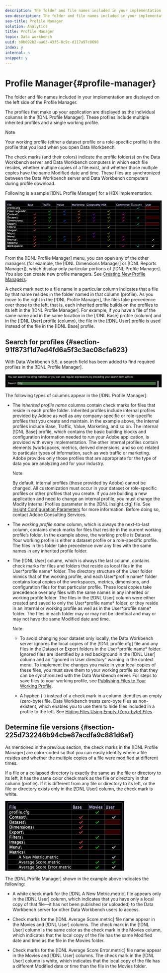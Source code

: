 ```yaml
---
description: The folder and file names included in your implementation are displayed on the left side of the Profile Manager.
seo-description: The folder and file names included in your implementation are displayed on the left side of the Profile Manager.
seo-title: Profile Manager
solution: Analytics
title: Profile Manager
topic: Data workbench
uuid: b8b092b2-aa63-43f5-8c9c-d117a97c8698
index: y
internal: n
snippet: y
---
```


# Profile Manager{#profile-manager}

The folder and file names included in your implementation are displayed on the left side of the Profile Manager.

 The profiles that make up your application are displayed as the individual columns in the [!DNL Profile Manager]. These profiles include multiple inherited profiles and a single working profile.

>[!NOTE]
>
>Your working profile (either a dataset profile or a role-specific profile) is the profile that you load when you open Data Workbench.

The check marks (and their colors) indicate the profile folder(s) on the Data Workbench server and Data Workbench computers in which each file resides, whether multiple copies of a file exist, and whether those multiple copies have the same Modified date and time. These files are synchronized between the Data Workbench server and Data Workbench computers during profile download.

Following is a sample [!DNL Profile Manager] for a HBX implementation:

![](assets/client-prof.png)

From the [!DNL Profile Manager] menu, you can open any of the other managers (for example, the [!DNL Dimensions Manager] or [!DNL Reports Manager]), which display only particular portions of [!DNL Profile Manager]. You also can create new profile managers. See [Creating New Profile Managers](../../../../home/c-get-started/c-intf-anlys-ftrs/c-cstm-prof-files-mgrs/c-new-prof-mgrs.md#concept-0021e006523e4d538aaa16322731d9d3).

A check mark next to a file name in a particular column indicates that a file by that name resides in the folder named in that column (profile). As you move to the right in the [!DNL Profile Manager], the files take precedence over those to the left, that is, each inherited profile builds on the profiles to its left in the [!DNL Profile Manager]. For example, if you have a file of the same name and in the same location in the [!DNL Base] profile (column) and in the [!DNL User] profile (column), the file in the [!DNL User] profile is used instead of the file in the [!DNL Base] profile.

## Search for profiles {#section-91f873f1d7ed4fd6a5f3c3ac08cfa623}

With Data Workbench 5.5, a search field has been added to find required profiles in the [!DNL Profile Manager].

![](assets/client-prof2.png)

The following types of columns appear in the [!DNL Profile Manager]:

* The *inherited profile name* columns contain check marks for files that reside in each profile folder. Inherited profiles include internal profiles provided by Adobe as well as any company-specific or role-specific profiles that you create and maintain. In the example above, the internal profiles include Base, Traffic, Value, Marketing, and so on. The internal [!DNL Base] profile, which contains the basic building blocks and configuration information needed to run your Adobe application, is provided with every implementation. The other internal profiles contain elements (workspaces, metrics, derived dimensions, and so on) related to particular types of information, such as web traffic or marketing. Adobe provides only those profiles that are appropriate for the type of data you are analyzing and for your industry.

  >[!NOTE]
  >
  >By default, internal profiles (those provided by Adobe) cannot be changed. All customization must occur in your dataset or role-specific profiles or other profiles that you create. If you are building a new application and need to change an internal profile, you must change the Modify Internal Profiles parameter in the [!DNL Insight.cfg] file. See [Insight Configuration Parameters](../../../../home/c-get-started/c-insght-config-param.md#concept-14da97d0756348e885c08ca9e866074b) for more information. Before doing so, contact Adobe Consulting Services.

* The *working profile name* column, which is always the next-to-last column, contains check marks for files that reside in the current working profile’s folder. In the example above, the working profile is Dataset. Your working profile is either a dataset profile or a role-specific profile. The files in this folder take precedence over any files with the same names in any inherited profile folder. 
* The [!DNL User] column, which is always the last column, contains check marks for files and folders that reside as local files in the User\*profile name* folder. The directory structure of the User folder mimics that of the working profile, and each User\*profile name* folder contains local copies of the workspaces, metrics, dimensions, and configuration files for that particular profile. These local copies take precedence over any files with the same names in any inherited or working profile folder. The files in the [!DNL User] column were either created and saved to only the User\*profile name* folder, or they reside in an internal or working profile as well as in the User\*profile name* folder. The files in each folder may or may not be identical and may or may not have the same Modified date and time. 

  >[!NOTE]
  >
  >
  >    
  >    
  >    * To avoid changing your dataset only locally, the Data Workbench server ignores the local copies of the [!DNL profile.cfg] file and any files in the Dataset or Export folders in the User\*profile name* folder. Ignored files are identified by a red background in the [!DNL User] column and an “Ignored in User directory” warning in the context menu. To implement the changes you make in your local copies of these files, you must save them to your working profile so that they can be synchronized with the Data Workbench server. For steps to save files to your working profile, see [Publishing Files to Your Working Profile](../../../../home/c-get-started/c-admin-intrf/c-prof-mgr/t-pub-files-wkg-prof.md#task-a0106e010c834d16bd60eef4721b6af9). 
  >    
  >    * A hyphen (-) instead of a check mark in a column identifies an empty (zero-byte) file. Data Workbench treats zero-byte files as non-existent, which enables you to use them to hide files included in a profile to the left. See [Hiding Files Using Empty (Zero-byte) Files](../../../../home/c-get-started/c-admin-intrf/c-prof-mgr/c-empty-files.md#concept-e776fac9e5904bed8c13b9d5eb17c491). 
  >    
  >

## Determine file versions {#section-225d732246b94cbe87acdfa9c881d6af}

As mentioned in the previous section, the check marks in the [!DNL Profile Manager] are color-coded so that you can easily identify where a file resides and whether the multiple copies of a file were modified at different times.

If a file or a collapsed directory is exactly the same as the file or directory to its left, it has the same color check mark as the file or directory in that column (profile). If it is different from any file or directory to its left, or the file or directory exists only in the [!DNL User] column, the check mark is white.

![](assets/vis_ProfMgr_LocalFiles.png)

The [!DNL Profile Manager] shown in the example above indicates the following:

* A white check mark for the [!DNL A New Metric.metric] file appears only in the [!DNL User] column, which indicates that you have only a local copy of that file—it has not been published (or uploaded) to the Data Workbench server for other Data Workbench users to access. 

* Check marks for the [!DNL Average Score.metric] file name appear in the Movies and [!DNL User] columns. The check mark in the [!DNL User] column is the same color as the check mark in the Movies column, which indicates that the local copy of the file has the same Modified date and time as the file in the Movies folder. 

* Check marks for the [!DNL Average Score Error.metric] file name appear in the Movies and [!DNL User] columns. The check mark in the [!DNL User] column is white, which indicates that the local copy of the file has a different Modified date or time than the file in the Movies folder.

